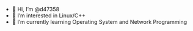 - 👋 Hi, I’m @d47358
- 👀 I’m interested in Linux/C++
- 🌱 I’m currently learning Operating System and Network Programming

<!---
d47358/d47358 is a ✨ special ✨ repository because its `README.md` (this file) appears on your GitHub profile.
You can click the Preview link to take a look at your changes.
--->
